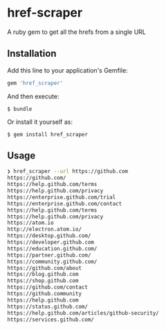 # href-scraper

A ruby gem to get all the hrefs from a single URL

## Installation

Add this line to your application's Gemfile:

```ruby
gem 'href_scraper'
```

And then execute:

    $ bundle

Or install it yourself as:

    $ gem install href_scraper

## Usage

```bash
❯ href_scraper --url https://github.com
https://github.com/
https://help.github.com/terms
https://help.github.com/privacy
https://enterprise.github.com/trial
https://enterprise.github.com/contact
https://help.github.com/terms
https://help.github.com/privacy
https://atom.io
http://electron.atom.io/
https://desktop.github.com/
https://developer.github.com
https://education.github.com/
https://partner.github.com/
https://community.github.com/
https://github.com/about
https://blog.github.com
https://shop.github.com
https://github.com/contact
https://github.community
https://help.github.com
https://status.github.com/
https://help.github.com/articles/github-security/
https://services.github.com/
```
